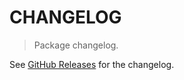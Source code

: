 # CHANGELOG

> Package changelog.

See [GitHub Releases](https://github.com/stdlib-js/string-truncate/releases) for the changelog.